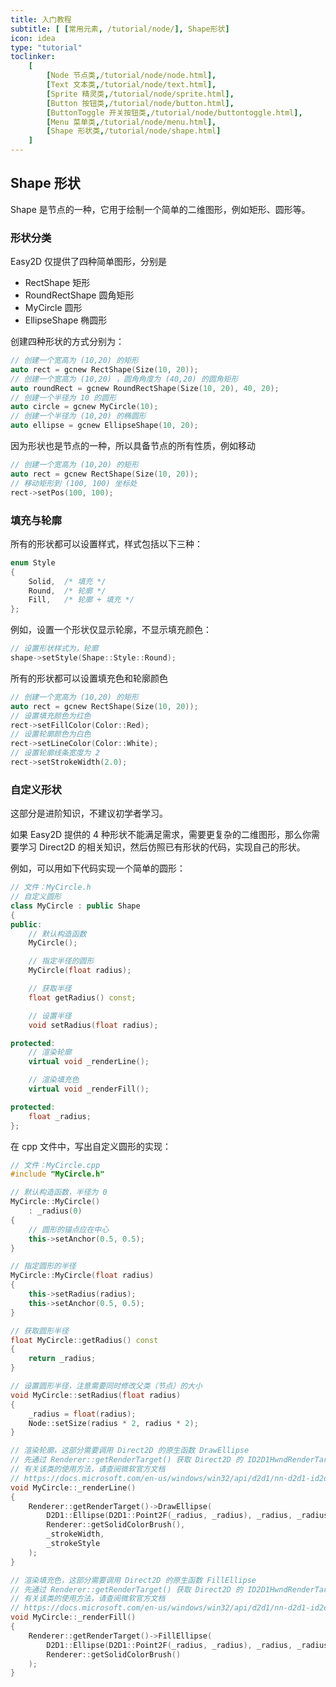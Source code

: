```yaml
---
title: 入门教程
subtitle: [ [常用元素, /tutorial/node/], Shape形状]
icon: idea
type: "tutorial"
toclinker: 
    [
        [Node 节点类,/tutorial/node/node.html],
        [Text 文本类,/tutorial/node/text.html],
        [Sprite 精灵类,/tutorial/node/sprite.html],
        [Button 按钮类,/tutorial/node/button.html],
        [ButtonToggle 开关按钮类,/tutorial/node/buttontoggle.html],
        [Menu 菜单类,/tutorial/node/menu.html],
        [Shape 形状类,/tutorial/node/shape.html]
    ]
---
```


## Shape 形状

Shape 是节点的一种，它用于绘制一个简单的二维图形，例如矩形、圆形等。

### 形状分类

Easy2D 仅提供了四种简单图形，分别是

- RectShape 矩形
- RoundRectShape 圆角矩形
- MyCircle 圆形
- EllipseShape 椭圆形

创建四种形状的方式分别为：

```cpp
// 创建一个宽高为 (10,20) 的矩形
auto rect = gcnew RectShape(Size(10, 20));
// 创建一个宽高为 (10,20) ，圆角角度为 (40,20) 的圆角矩形
auto roundRect = gcnew RoundRectShape(Size(10, 20), 40, 20);
// 创建一个半径为 10 的圆形
auto circle = gcnew MyCircle(10);
// 创建一个半径为 (10,20) 的椭圆形
auto ellipse = gcnew EllipseShape(10, 20);
```

因为形状也是节点的一种，所以具备节点的所有性质，例如移动

```cpp
// 创建一个宽高为 (10,20) 的矩形
auto rect = gcnew RectShape(Size(10, 20));
// 移动矩形到 (100, 100) 坐标处
rect->setPos(100, 100);
```

### 填充与轮廓

所有的形状都可以设置样式，样式包括以下三种：

```cpp
enum Style
{
    Solid,  /* 填充 */
    Round,  /* 轮廓 */
    Fill,   /* 轮廓 + 填充 */
};
```

例如，设置一个形状仅显示轮廓，不显示填充颜色：

```cpp
// 设置形状样式为，轮廓
shape->setStyle(Shape::Style::Round);
```

所有的形状都可以设置填充色和轮廓颜色

```cpp
// 创建一个宽高为 (10,20) 的矩形
auto rect = gcnew RectShape(Size(10, 20));
// 设置填充颜色为红色
rect->setFillColor(Color::Red);
// 设置轮廓颜色为白色
rect->setLineColor(Color::White);
// 设置轮廓线条宽度为 2
rect->setStrokeWidth(2.0);
```

### 自定义形状

这部分是进阶知识，不建议初学者学习。

如果 Easy2D 提供的 4 种形状不能满足需求，需要更复杂的二维图形，那么你需要学习 Direct2D 的相关知识，然后仿照已有形状的代码，实现自己的形状。

例如，可以用如下代码实现一个简单的圆形：

```cpp
// 文件：MyCircle.h
// 自定义圆形
class MyCircle : public Shape
{
public:
    // 默认构造函数
    MyCircle();

    // 指定半径的圆形
    MyCircle(float radius);

    // 获取半径
    float getRadius() const;

    // 设置半径
    void setRadius(float radius);

protected:
    // 渲染轮廓
    virtual void _renderLine();

    // 渲染填充色
    virtual void _renderFill();

protected:
    float _radius;
};
```

在 cpp 文件中，写出自定义圆形的实现：

```cpp
// 文件：MyCircle.cpp
#include "MyCircle.h"

// 默认构造函数，半径为 0
MyCircle::MyCircle()
    : _radius(0)
{
    // 圆形的锚点应在中心
    this->setAnchor(0.5, 0.5);
}

// 指定圆形的半径
MyCircle::MyCircle(float radius)
{
    this->setRadius(radius);
    this->setAnchor(0.5, 0.5);
}

// 获取圆形半径
float MyCircle::getRadius() const
{
    return _radius;
}

// 设置圆形半径，注意需要同时修改父类（节点）的大小
void MyCircle::setRadius(float radius)
{
    _radius = float(radius);
    Node::setSize(radius * 2, radius * 2);
}

// 渲染轮廓，这部分需要调用 Direct2D 的原生函数 DrawEllipse
// 先通过 Renderer::getRenderTarget() 获取 Direct2D 的 ID2D1HwndRenderTarget 对象
// 有关该类的使用方法，请查阅微软官方文档
// https://docs.microsoft.com/en-us/windows/win32/api/d2d1/nn-d2d1-id2d1hwndrendertarget
void MyCircle::_renderLine()
{
    Renderer::getRenderTarget()->DrawEllipse(
        D2D1::Ellipse(D2D1::Point2F(_radius, _radius), _radius, _radius),
        Renderer::getSolidColorBrush(),
        _strokeWidth,
        _strokeStyle
    );
}

// 渲染填充色，这部分需要调用 Direct2D 的原生函数 FillEllipse
// 先通过 Renderer::getRenderTarget() 获取 Direct2D 的 ID2D1HwndRenderTarget 对象
// 有关该类的使用方法，请查阅微软官方文档
// https://docs.microsoft.com/en-us/windows/win32/api/d2d1/nn-d2d1-id2d1hwndrendertarget
void MyCircle::_renderFill()
{
    Renderer::getRenderTarget()->FillEllipse(
        D2D1::Ellipse(D2D1::Point2F(_radius, _radius), _radius, _radius),
        Renderer::getSolidColorBrush()
    );
}
```
